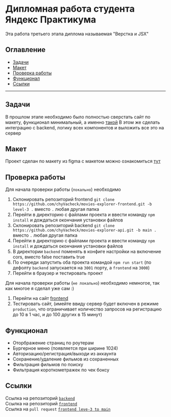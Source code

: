 # Дипломная работа студента Яндекс Практикума

Эта работа третьего этапа диплома называемая "Верстка и JSX"

## Оглавление

- [Задачи](#tasks)
- [Макет](#maket)
- [Проверка работы](#check_work)
- [Функционал](#functional)
- [Ссылки](#links)
___

## <a id="tasks" />Задачи
В прошлом этапе необходимо было полностью сверстать сайт по макету, функционал минимальный, а именно [такой](#functional)
В этом же сделать интеграцию с backend, логику всех компонентов и выложить все это на сервер

## <a id="maket" />Макет 
Проект сделан по макету из figma с макетом можно ознакомиться [тут](https://www.figma.com/file/uKimQu5KbP2oEmyDkNEf8a/Diploma-(Copy)?node-id=891%3A3857&t=VnyqVN4EhObuujKD-1)

## <a id="check_work" />Проверка работы
Для начала проверки работы (`локально`) необходимо
1. Склонировать репозиторий frontend
`git clone https://github.com/chyVacheck/movies-explorer-frontend.git -b level-3 .` вместо `.` любая другая папка 
2. Перейти в директорию с файлами проекта и ввести команду `npm install` и дождаться окончания установки файлов
3. Склонировать репозиторий backend
`git clone https://github.com/chyVacheck/movies-explorer-api.git -b main .` вместо `.` любая другая папка 
4. Перейти в директорию с файлами проекта и ввести команду `npm install` и дождаться окончания установки файлов
5. В директории `backend` поменять в конфиге настройки на включение cors, вместо false поставить true
5. По очереди запустить оба проекта командой `npm run start` (по дефолту `backend` запускается на `3001` порту, а `frontend` на `3000`)
6. Перейти в браузер и тестировать проект

Для начала проверки работы (`не локально`) необходимо немногое, так как многое я сделал уже сам :)
1. Перейти на сайт [frontend](https://movies-front.nomoredomains.rocks/)
2. Тестировать сайт, (имейте ввиду сервер будет включен в режиме `production`, что ограничивает количество запросов на регистрацию до 10 в 1 час, и до 100 других в 15 минут)

## <a id="functional" />Функционал

- Оторбражение страниц по роутерам
- Бургерное меню (появляется при ширине 1024)
- Авторизацию/регистрация/выходи из аккаунта
- Сохранение/удаление фильмов из сохраненных
- Фильтрация фильмов по поиску
- Фильтрация короткометражек по чек боксу

## <a id="links" />Ссылки

Ссылка на репозиторий [`backend`](https://github.com/chyVacheck/movies-explorer-api)  
Ссылка на репозиторий [`frontend`](https://github.com/chyVacheck/movies-explorer-frontend/tree/level-3)  
Cсылка на `pull request` [`frontend leve-3 to main`](https://github.com/chyVacheck/movies-explorer-frontend/pull/2)  


